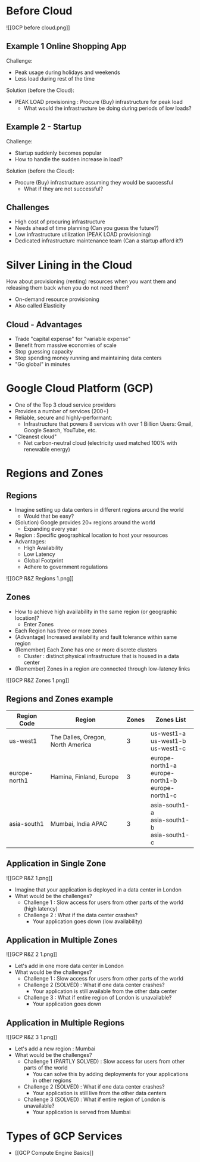 # Before Cloud

![[GCP before cloud.png]]

## Example 1 Online Shopping App

Challenge:
- Peak usage during holidays and weekends
- Less load during rest of the time

Solution (before the Cloud):
- PEAK LOAD provisioning : Procure (Buy) infrastructure for peak load
	- What would the infrastructure be doing during periods of low loads?
## Example 2 - Startup

Challenge:
- Startup suddenly becomes popular
- How to handle the sudden increase in load?

Solution (before the Cloud):
- Procure (Buy) infrastructure assuming they would be successful
	- What if they are not successful?
## Challenges

- High cost of procuring infrastructure
- Needs ahead of time planning (Can you guess the future?)
- Low infrastructure utilization (PEAK LOAD provisioning)
- Dedicated infrastructure maintenance team (Can a startup afford it?)

# Silver Lining in the Cloud

How about provisioning (renting) resources when you want them and releasing them back when you do not need them?
- On-demand resource provisioning
- Also called Elasticity

## Cloud - Advantages
- Trade "capital expense" for "variable expense"
- Benefit from massive economies of scale
- Stop guessing capacity
- Stop spending money running and maintaining data centers
- "Go global" in minutes

# Google Cloud Platform (GCP)

- One of the Top 3 cloud service providers
- Provides a number of services (200+)
- Reliable, secure and highly-performant:
	- Infrastructure that powers 8 services with over 1 Billion Users: Gmail, Google Search, YouTube, etc.
- "Cleanest cloud"
	- Net carbon-neutral cloud (electricity used matched 100% with renewable energy)

# Regions and Zones

## Regions

- Imagine setting up data centers in different regions around the world
	- Would that be easy?
- (Solution) Google provides 20+ regions around the world
	- Expanding every year
- Region : Specific geographical location to host your resources
- Advantages:
	- High Availability
	- Low Latency
	- Global Footprint
	- Adhere to government regulations

![[GCP R&Z Regions 1.png]]
## Zones

- How to achieve high availability in the same region (or geographic location)?
	- Enter Zones
- Each Region has three or more zones
- (Advantage) Increased availability and fault tolerance within same region
- (Remember) Each Zone has one or more discrete clusters
	- Cluster : distinct physical infrastructure that is housed in a data center
- (Remember) Zones in a region are connected through low-latency links

![[GCP R&Z Zones 1.png]]

## Regions and Zones example

| Region Code   | Region                            | Zones | Zones List                                            |
| ------------- | --------------------------------- | ----- | ----------------------------------------------------- |
| us-west1      | The Dalles, Oregon, North America | 3     | us-west1-a<br>us-west1-b<br>us-west1-c                |
| europe-north1 | Hamina, Finland, Europe           | 3     | europe-north1-a<br>europe-north1-b<br>europe-north1-c |
| asia-south1   | Mumbai, India APAC                | 3     | asia-south1-a<br>asia-south1-b<br>asia-south1-c       |

## Application in Single Zone

![[GCP R&Z 1.png]]

- Imagine that your application is deployed in a data center in London
- What would be the challenges?
	- Challenge 1 : Slow access for users from other parts of the world (high latency)
	- Challenge 2 : What if the data center crashes?
		- Your application goes down (low availability)

## Application in Multiple Zones

![[GCP R&Z 2 1.png]]

- Let's add in one more data center in London
- What would be the challenges?
	- Challenge 1 : Slow access for users from other parts of the world
	- Challenge 2 (SOLVED) : What if one data center crashes?
		- Your application is still available from the other data center
	- Challenge 3 : What if entire region of London is unavailable?
		- Your application goes down

## Application in Multiple Regions

![[GCP R&Z 3 1.png]]

- Let's add a new region : Mumbai
- What would be the challenges?
	- Challenge 1 (PARTLY SOLVED) : Slow access for users from other parts of the world
		- You can solve this by adding deployments for your applications in other regions
	- Challenge 2 (SOLVED) : What if one data center crashes?
		- Your application is still live from the other data centers
	- Challenge 3 (SOLVED) : What if entire region of London is unavailable?
		- Your application is served from Mumbai

# Types of GCP Services

- [[GCP Compute Engine Basics]]